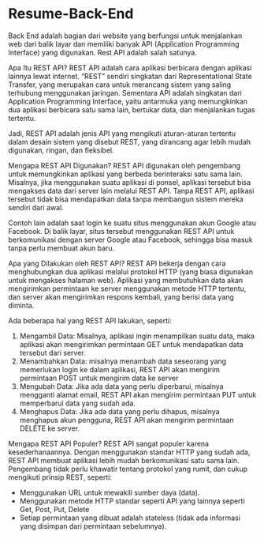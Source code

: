 # Resume-Back-End

Back End adalah bagian dari website yang berfungsi untuk menjalankan web dari balik layar dan memiliki banyak API (Application Programming Interface) yang digunakan. Rest API adalah salah satunya.

Apa Itu REST API?
REST API adalah cara aplikasi berbicara dengan aplikasi lainnya lewat internet. “REST” sendiri singkatan dari Representational State Transfer, yang merupakan cara untuk merancang sistem yang saling terhubung menggunakan jaringan. Sementara API adalah singkatan dari Application Programming Interface, yaitu antarmuka yang memungkinkan dua aplikasi berbicara satu sama lain, bertukar data, dan menjalankan tugas tertentu.

Jadi, REST API adalah jenis API yang mengikuti aturan-aturan tertentu dalam desain sistem yang disebut REST, yang dirancang agar lebih mudah digunakan, ringan, dan fleksibel.

Mengapa REST API Digunakan?
REST API digunakan oleh pengembang untuk memungkinkan aplikasi yang berbeda berinteraksi satu sama lain. Misalnya, jika menggunakan suatu aplikasi di ponsel, aplikasi tersebut bisa mengakses data dari server lain melalui REST API. Tanpa REST API, aplikasi tersebut tidak bisa mendapatkan data tanpa membangun sistem mereka sendiri dari awal.

Contoh lain adalah saat login ke suatu situs menggunakan akun Google atau Facebook. Di balik layar, situs tersebut menggunakan REST API untuk berkomunikasi dengan server Google atau Facebook, sehingga bisa masuk tanpa perlu membuat akun baru.

Apa yang Dilakukan oleh REST API?
REST API bekerja dengan cara menghubungkan dua aplikasi melalui protokol HTTP (yang biasa digunakan untuk mengakses halaman web). Aplikasi yang membutuhkan data akan mengirimkan permintaan ke server menggunakan metode HTTP tertentu, dan server akan mengirimkan respons kembali, yang berisi data yang diminta.

Ada beberapa hal yang REST API lakukan, seperti:
  1. Mengambil Data: Misalnya, aplikasi ingin menampilkan suatu data, maka aplikasi akan mengirimkan permintaan GET untuk mendapatkan data tersebut dari server.
  2. Menambahkan Data: misalnya menambah data seseorang yang memerlukan login ke dalam aplikasi, REST API akan mengirim permintaan POST untuk mengirim data ke server
  3. Mengubah Data: Jika ada data yang perlu diperbarui, misalnya mengganti alamat email, REST API akan mengirim permintaan PUT untuk memperbarui data yang sudah ada.
  4. Menghapus Data: Jika ada data yang perlu dihapus, misalnya menghapus akun pengguna, REST API akan mengirim permintaan DELETE ke server.

Mengapa REST API Populer?
REST API sangat populer karena kesederhanaannya. Dengan menggunakan standar HTTP yang sudah ada, REST API membuat aplikasi lebih mudah berkomunikasi satu sama lain. Pengembang tidak perlu khawatir tentang protokol yang rumit, dan cukup mengikuti prinsip REST, seperti:

- Menggunakan URL untuk mewakili sumber daya (data).
- Menggunakan metode HTTP standar seperti API yang lainnya seperti Get, Post, Put, Delete
- Setiap permintaan yang dibuat adalah stateless (tidak ada informasi yang disimpan dari permintaan sebelumnya).


